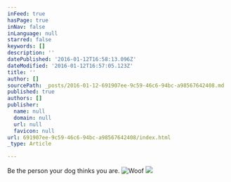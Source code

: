 ```yaml
---
inFeed: true
hasPage: true
inNav: false
inLanguage: null
starred: false
keywords: []
description: ''
datePublished: '2016-01-12T16:58:13.096Z'
dateModified: '2016-01-12T16:57:05.123Z'
title: ''
author: []
sourcePath: _posts/2016-01-12-691907ee-9c59-46c6-94bc-a98567642408.md
published: true
authors: []
publisher:
  name: null
  domain: null
  url: null
  favicon: null
url: 691907ee-9c59-46c6-94bc-a98567642408/index.html
_type: Article

---
```

Be the person your dog thinks you are.
![Woof](https://s3-us-west-2.amazonaws.com/the-grid-img/p/77c492aa0f4f214ff79c704a26c8bd66e23f495d.jpg)
![](https://s3-us-west-2.amazonaws.com/the-grid-img/p/98a9a0e364089a09b466eef4071c164cc97e8670.jpg)